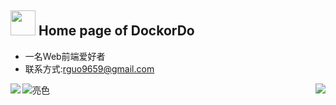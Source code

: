 ## <img height="40" src="https://raw.githubusercontent.com/innng/innng/master/assets/kyubey.gif"/> Home page of DockorDo



- 一名Web前端爱好者
- 联系方式:rguo9659@gmail.com
<img align="right" src="https://github-readme-stats.vercel.app/api/top-langs/?username=DockorDo&hide=css,html,scss,less" />
<img align="left" src="https://github-readme-stats.vercel.app/api?username=DockorDo&show_icons=true" />

![亮色](https://raw.githubusercontent.com/DockorDo/githubSNK/df18a4a2fb544d5fc0e692f98c3436e9dccaa547/github-contribution-grid-snake.svg#gh-light-mode-only)
